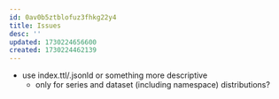 ```yaml
---
id: 0av0b5ztblofuz3fhkg22y4
title: Issues
desc: ''
updated: 1730224656600
created: 1730224462139
---
```


- use index.ttl/.jsonld or something more descriptive
  - only for series and dataset (including namespace) distributions?